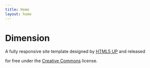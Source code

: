 ```yaml
---
title: Home
layout: home
---
```


# Dimension

A fully responsive site template designed by [HTML5 UP](https://html5up.net) and released

for free under the [Creative Commons](https://html5up.net/license) license.